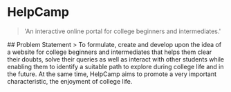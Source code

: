 <h1 center> HelpCamp</h1>
<blockquote>'An interactive online portal for college beginners and intermediates.'</blockquote>
## Problem Statement
> To formulate, create and develop upon the idea of a website for college beginners and intermediates that helps them clear their doubts, solve their queries as well as interact with other students while enabling them to identify a suitable path to explore during college life and in the future. At the same time, HelpCamp aims to promote a very important characteristic, the enjoyment of college life.<br>

